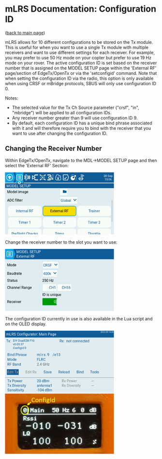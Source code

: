 # mLRS Documentation: Configuration ID #

([back to main page](../README.md))

mLRS allows for 10 different configurations to be stored on the Tx module.  This is useful for when you want to use a single Tx module with multiple receivers and want to use different settings for each receiver.  For example, you may prefer to use 50 Hz mode on your copter but prefer to use 19 Hz mode on your rover. The active configuration ID is set based on the receiver number that is assigned on the MODEL SETUP page within the 'External RF' page/section of EdgeTx/OpenTx or via the 'setconfigid' command. Note that when setting the configuration ID via the radio, this option is only available when using CRSF or mBridge protocols, SBUS will only use configuration ID 0.

Notes:
- The selected value for the Tx Ch Source parameter ("crsf", "in", "mbridge") will be applied to all configuration IDs.
- Any receiver number greater than 9 will use configuration ID 9.
- By default, each configuration ID has a unique bind phrase associated with it and will therefore require you to bind with the receiver that you want to use after changing the configuration ID.

## Changing the Receiver Number

Within EdgeTx/OpenTx, navigate to the MDL->MODEL SETUP page and then select the 'External RF' Section:

<img src="images/configIDmodelSetup.bmp" width="360px">

Change the receiver number to the slot you want to use:

<img src="images/configIDExternalRF.bmp" width="360px">

The configuration ID currently in use is also available in the Lua script and on the OLED display.

<img src="images/configIDLua.bmp" width="360px">

<img src="images/configIDOLED.png" width="360px">